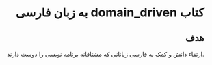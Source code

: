 <h1 dir="rtl">  کتاب domain_driven به زبان فارسی</h1>

<div dir="rtl">

## هدف

.ارتقاء دانش و کمک به فارسی زبانانی که مشتاقانه برنامه نویسی را دوست دارند


</div>